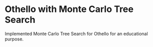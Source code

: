 # Othello with Monte Carlo Tree Search

Implemented Monte Carlo Tree Search for Othello for an educational purpose. 

